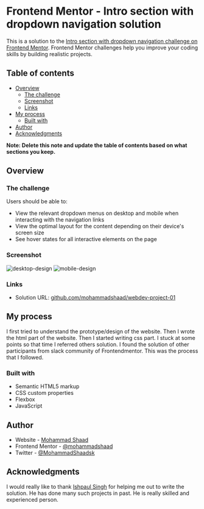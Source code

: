 # Frontend Mentor - Intro section with dropdown navigation solution

This is a solution to the [Intro section with dropdown navigation challenge on Frontend Mentor](https://www.frontendmentor.io/challenges/intro-section-with-dropdown-navigation-ryaPetHE5). Frontend Mentor challenges help you improve your coding skills by building realistic projects. 

## Table of contents

- [Overview](#overview)
  - [The challenge](#the-challenge)
  - [Screenshot](#screenshot)
  - [Links](#links)
- [My process](#my-process)
  - [Built with](#built-with)
- [Author](#author)
- [Acknowledgments](#acknowledgments)

**Note: Delete this note and update the table of contents based on what sections you keep.**

## Overview

### The challenge

Users should be able to:

- View the relevant dropdown menus on desktop and mobile when interacting with the navigation links
- View the optimal layout for the content depending on their device's screen size
- See hover states for all interactive elements on the page

### Screenshot

![desktop-design](https://user-images.githubusercontent.com/89409389/180261747-5168d2ed-7c95-4d33-a2df-fd294893f52d.jpg)
![mobile-design](https://user-images.githubusercontent.com/89409389/180261789-316f1f4c-55cc-4474-bf66-e445e924a114.jpg)

### Links

- Solution URL: [github.com/mohammadshaad/webdev-project-01](https://github.com/mohammadshaad/webdev-project-01)

## My process
I first tried to understand the prototype/design of the website. Then I wrote the html part of the website. Then I started writing css part. I stuck at some points so that time I referred others solution. I found the solution of other participants from slack community of Frontendmentor. This was the process that I followed.

### Built with

- Semantic HTML5 markup
- CSS custom properties
- Flexbox
- JavaScript


## Author

- Website - [Mohammad Shaad](https://www.mohammadshaad.github.io)
- Frontend Mentor - [@mohammadshaad](https://www.frontendmentor.io/profile/mohammadshaad)
- Twitter - [@MohammadShaadsk](https://www.twitter.com/MohammadShaadsk)


## Acknowledgments

I would really like to thank [Ishpaul Singh](https://github.com/ishpaul777) for helping me out to write the solution. He has done many such projects in past. He is really skilled and experienced person.
